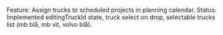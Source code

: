 Feature: Assign trucks to scheduled projects in planning calendar.
Status: Implemented editingTruckId state, truck select on drop, selectable trucks list (mb blå, mb vit, volvo blå).
